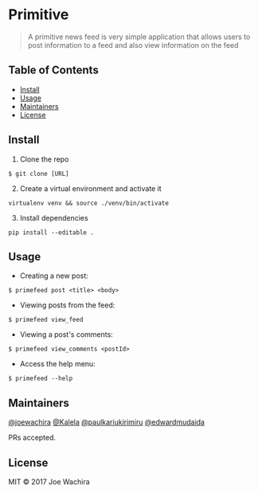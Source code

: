 # Primitive

> A primitive news feed is very simple application that allows users to post information to a feed and also view information on the feed


## Table of Contents

- [Install](#install)
- [Usage](#usage)
- [Maintainers](#maintainers)
- [License](#license)


## Install

1. Clone the repo
```
$ git clone [URL]
```

2. Create a virtual environment and activate it
```
virtualenv venv && source ./venv/bin/activate
```

3. Install dependencies
```
pip install --editable .
```

## Usage

- Creating a new post:
```
$ primefeed post <title> <body>
```

- Viewing posts from the feed:
```
$ primefeed view_feed
```

- Viewing a post's comments:
```
$ primefeed view_comments <postId>
```

- Access the help menu:
```
$ primefeed --help
```

## Maintainers

[@joewachira](https://github.com/joewachira) [@Kalela](https://github.com/Kalela) [@paulkariukirimiru](https://github.com/PaulKariukiRimiru) [@edwardmudaida](https://github.com/EdwardMudaida)

PRs accepted.

## License

MIT © 2017 Joe Wachira